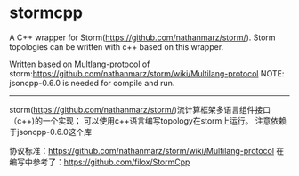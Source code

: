 stormcpp
========

A C++ wrapper for Storm(https://github.com/nathanmarz/storm/).
Storm topologies can be written with c++ based on this wrapper.

Written based on Multlang-protocol of storm:https://github.com/nathanmarz/storm/wiki/Multilang-protocol
NOTE: jsoncpp-0.6.0 is needed for compile and run.

***********

storm(https://github.com/nathanmarz/storm/)流计算框架多语言组件接口（c++)的一个实现；
可以使用c++语言编写topology在storm上运行。
注意依赖于jsoncpp-0.6.0这个库

协议标准：https://github.com/nathanmarz/storm/wiki/Multilang-protocol
在编写中参考了：https://github.com/filox/StormCpp


